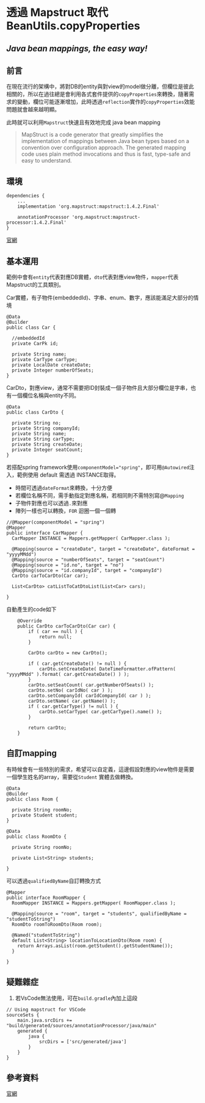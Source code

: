 # 透過 Mapstruct 取代 BeanUtils.copyProperties
## _Java bean mappings, the easy way!_

## 前言

在現在流行的架構中，將對DB的entity與對view的model做分離，但欄位是彼此相關的，所以在過往總是會利用各式套件提供的`copyProperties`來轉換，隨著需求的變動，欄位可能逐漸增加，此時透過`reflection`實作的`copyProperties`效能問題就會越來越明顯。

此時就可以利用`Mapstruct`快速且有效地完成 java bean mapping
>MapStruct is a code generator that greatly simplifies the implementation of mappings between Java bean types based on a convention over configuration approach.
>The generated mapping code uses plain method invocations and thus is fast, type-safe and easy to understand.

## 環境

```
dependencies {
    ...
    implementation 'org.mapstruct:mapstruct:1.4.2.Final'
 
    annotationProcessor 'org.mapstruct:mapstruct-processor:1.4.2.Final'
}
```
[官網](https://mapstruct.org/documentation/installation/)

## 基本運用
範例中會有`entity`代表對應DB實體，`dto`代表對應view物件，`mapper`代表Mapstruct的工具類別。

Car實體，有子物件(embeddedId)、字串、enum、數字，應該能滿足大部分的情境
```
@Data
@Builder
public class Car {

  //embeddedId
  private CarPk id;

  private String name;
  private CarType carType;
  private LocalDate createDate;
  private Integer numberOfSeats;
}

```
CarDto，對應view，通常不需要把ID封裝成一個子物件且大部分欄位是字串，也有一個欄位名稱與entity不同。
```
@Data
public class CarDto {

  private String no;
  private String companyId;
  private String name;
  private String carType;
  private String createDate;
  private Integer seatCount;
}
```
若搭配spring framework使用`componentModel="spring"`，即可用`@Autowired`注入，範例使用 default 需透過 INSTANCE取得。
- 時間可透過`dateFormat`來轉換，十分方便
- 若欄位名稱不同，需手動指定對應名稱，若相同則不需特別寫@`Mapping`
- 子物件對應也可以透過`.`來對應
- 陣列一樣也可以轉換，`FOR` 迴圈一個一個轉


```
//@Mapper(componentModel = "spring")
@Mapper
public interface CarMapper {
  CarMapper INSTANCE = Mappers.getMapper( CarMapper.class );

  @Mapping(source = "createDate", target = "createDate", dateFormat = "yyyyMMdd")
  @Mapping(source = "numberOfSeats", target = "seatCount")
  @Mapping(source = "id.no", target = "no")
  @Mapping(source = "id.companyId", target = "companyId")
  CarDto carToCarDto(Car car);

  List<CarDto> catListToCatDtoList(List<Car> cars);

}
```
自動產生的code如下
```
    @Override
    public CarDto carToCarDto(Car car) {
        if ( car == null ) {
            return null;
        }

        CarDto carDto = new CarDto();

        if ( car.getCreateDate() != null ) {
            carDto.setCreateDate( DateTimeFormatter.ofPattern( "yyyyMMdd" ).format( car.getCreateDate() ) );
        }
        carDto.setSeatCount( car.getNumberOfSeats() );
        carDto.setNo( carIdNo( car ) );
        carDto.setCompanyId( carIdCompanyId( car ) );
        carDto.setName( car.getName() );
        if ( car.getCarType() != null ) {
            carDto.setCarType( car.getCarType().name() );
        }

        return carDto;
    }
```
## 自訂mapping

有時候會有一些特別的需求，希望可以自定義，這邊假設對應的view物件是需要一個學生姓名的array，需要從`Student` 實體去做轉換。

```
@Data
@Builder
public class Room {

  private String roomNo;
  private Student student;
}
```
```
@Data
public class RoomDto {

  private String roomNo;

  private List<String> students;

}
```
可以透過`qualifiedByName`自訂轉換方式
```
@Mapper
public interface RoomMapper {
  RoomMapper INSTANCE = Mappers.getMapper( RoomMapper.class );

  @Mapping(source = "room", target = "students", qualifiedByName = "studentToString")
  RoomDto roomToRoomDto(Room room);

  @Named("studentToString")
  default List<String> locationToLocationDto(Room room) {
    return Arrays.asList(room.getStudent().getStudentName());
  }

}
```

## 疑難雜症

1. 若VsCode無法使用，可在`build.gradle`內加上這段
```
// Using mapstruct for VSCode
sourceSets {
    main.java.srcDirs += "build/generated/sources/annotationProcessor/java/main"
    generated {
        java {
            srcDirs = ['src/generated/java']
        }
    }
}

```
## 參考資料

[官網](https://mapstruct.org/)
